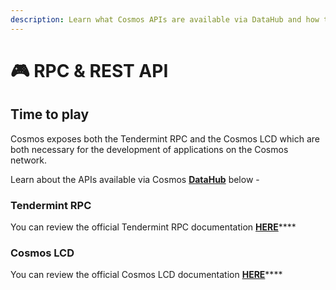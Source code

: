```yaml
---
description: Learn what Cosmos APIs are available via DataHub and how to use them
---
```


# 🎮 RPC & REST API

## Time to play

Cosmos exposes both the Tendermint RPC and the Cosmos LCD which are both necessary for the development of applications on the Cosmos network.

Learn about the APIs available via Cosmos [**DataHub**](https://datahub.figment.io/sign\_up?service=cosmos) below -

### Tendermint RPC

You can review the official Tendermint RPC documentation [**HERE**](https://docs.tendermint.com/master/rpc/#/)****

### Cosmos LCD

You can review the official Cosmos LCD documentation [**HERE**](https://v1.cosmos.network/rpc/v0.37.9)****
